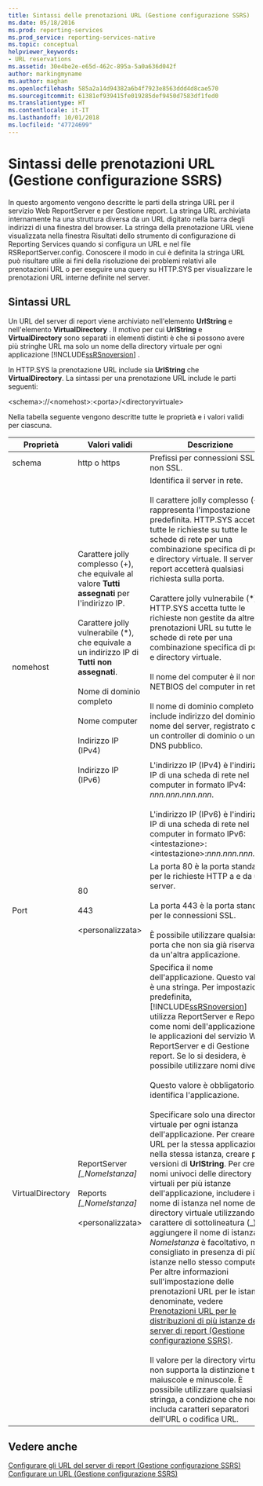 ```yaml
---
title: Sintassi delle prenotazioni URL (Gestione configurazione SSRS) | Microsoft Docs
ms.date: 05/18/2016
ms.prod: reporting-services
ms.prod_service: reporting-services-native
ms.topic: conceptual
helpviewer_keywords:
- URL reservations
ms.assetid: 30e4be2e-e65d-462c-895a-5a0a636d042f
author: markingmyname
ms.author: maghan
ms.openlocfilehash: 585a2a14d94382a6b4f7923e8563ddd4d8cae570
ms.sourcegitcommit: 61381ef939415fe019285def9450d7583df1fed0
ms.translationtype: HT
ms.contentlocale: it-IT
ms.lasthandoff: 10/01/2018
ms.locfileid: "47724699"
---
```

# <a name="url-reservation-syntax--ssrs-configuration-manager"></a>Sintassi delle prenotazioni URL (Gestione configurazione SSRS)
  In questo argomento vengono descritte le parti della stringa URL per il servizio Web ReportServer e per Gestione report. La stringa URL archiviata internamente ha una struttura diversa da un URL digitato nella barra degli indirizzi di una finestra del browser. La stringa della prenotazione URL viene visualizzata nella finestra Risultati dello strumento di configurazione di Reporting Services quando si configura un URL e nel file RSReportServer.config. Conoscere il modo in cui è definita la stringa URL può risultare utile ai fini della risoluzione dei problemi relativi alle prenotazioni URL o per eseguire una query su HTTP.SYS per visualizzare le prenotazioni URL interne definite nel server.  
  
## <a name="url-syntax"></a>Sintassi URL  
 Un URL del server di report viene archiviato nell'elemento **UrlString** e nell'elemento **VirtualDirectory** . Il motivo per cui **UrlString** e **VirtualDirectory** sono separati in elementi distinti è che si possono avere più stringhe URL ma solo un nome della directory virtuale per ogni applicazione [!INCLUDE[ssRSnoversion](../../includes/ssrsnoversion-md.md)] .  
  
 In HTTP.SYS la prenotazione URL include sia **UrlString** che **VirtualDirectory**. La sintassi per una prenotazione URL include le parti seguenti:  
  
 \<schema>://\<nomehost>:\<porta>/\<directoryvirtuale>  
  
 Nella tabella seguente vengono descritte tutte le proprietà e i valori validi per ciascuna.  
  
|Proprietà|Valori validi|Descrizione|  
|--------------|------------------|-----------------|  
|schema|http o https|Prefissi per connessioni SSL e non SSL.|  
|nomehost|Carattere jolly complesso (+), che equivale al valore **Tutti assegnati** per l'indirizzo IP.<br /><br /> Carattere jolly vulnerabile (\*), che equivale a un indirizzo IP di **Tutti non assegnati**.<br /><br /> Nome di dominio completo<br /><br /> Nome computer<br /><br /> Indirizzo IP (IPv4)<br /><br /> Indirizzo IP (IPv6)|Identifica il server in rete.<br /><br /> Il carattere jolly complesso (+) rappresenta l'impostazione predefinita. HTTP.SYS accetterà tutte le richieste su tutte le schede di rete per una combinazione specifica di porta e directory virtuale. Il server di report accetterà qualsiasi richiesta sulla porta.<br /><br /> Carattere jolly vulnerabile (\*). HTTP.SYS accetta tutte le richieste non gestite da altre prenotazioni URL su tutte le schede di rete per una combinazione specifica di porta e directory virtuale.<br /><br /> Il nome del computer è il nome NETBIOS del computer in rete.<br /><br /> Il nome di dominio completo include indirizzo del dominio e il nome del server, registrato con un controller di dominio o un DNS pubblico.<br /><br /> L'indirizzo IP (IPv4) è l'indirizzo IP di una scheda di rete nel computer in formato IPv4: *nnn.nnn.nnn.nnn*.<br /><br /> L'indirizzo IP (IPv6) è l'indirizzo IP di una scheda di rete nel computer in formato IPv6: \<intestazione>:\<intestazione>:*nnn.nnn.nnn.nnn*.|  
|Port|80<br /><br /> 443<br /><br /> \<personalizzata>|La porta 80 è la porta standard per le richieste HTTP a e da un server.<br /><br /> La porta 443 è la porta standard per le connessioni SSL.<br /><br /> È possibile utilizzare qualsiasi porta che non sia già riservata da un'altra applicazione.|  
|VirtualDirectory|ReportServer *[_NomeIstanza]*<br /><br /> Reports *[_NomeIstanza]*<br /><br /> \<personalizzata>|Specifica il nome dell'applicazione. Questo valore è una stringa. Per impostazione predefinita, [!INCLUDE[ssRSnoversion](../../includes/ssrsnoversion-md.md)] utilizza ReportServer e Report come nomi dell'applicazione per le applicazioni del servizio Web ReportServer e di Gestione report. Se lo si desidera, è possibile utilizzare nomi diversi.<br /><br /> Questo valore è obbligatorio. e identifica l'applicazione.<br /><br /> Specificare solo una directory virtuale per ogni istanza dell'applicazione. Per creare più URL per la stessa applicazione nella stessa istanza, creare più versioni di **UrlString**. Per creare nomi univoci delle directory virtuali per più istanze dell'applicazione, includere il nome di istanza nel nome della directory virtuale utilizzando il carattere di sottolineatura (_) per aggiungere il nome di istanza. *NomeIstanza* è facoltativo, ma è consigliato in presenza di più istanze nello stesso computer. Per altre informazioni sull'impostazione delle prenotazioni URL per le istanze denominate, vedere [Prenotazioni URL per le distribuzioni di più istanze del server di report &#40;Gestione configurazione SSRS&#41;](../../reporting-services/install-windows/url-reservations-for-multi-instance-report-server-deployments.md).<br /><br /> Il valore per la directory virtuale non supporta la distinzione tra maiuscole e minuscole. È possibile utilizzare qualsiasi stringa, a condizione che non includa caratteri separatori dell'URL o codifica URL.|  
  
## <a name="see-also"></a>Vedere anche  
 [Configurare gli URL del server di report &#40;Gestione configurazione SSRS&#41;](../../reporting-services/install-windows/configure-report-server-urls-ssrs-configuration-manager.md)   
 [Configurare un URL &#40;Gestione configurazione SSRS&#41;](../../reporting-services/install-windows/configure-a-url-ssrs-configuration-manager.md)  
  
  
